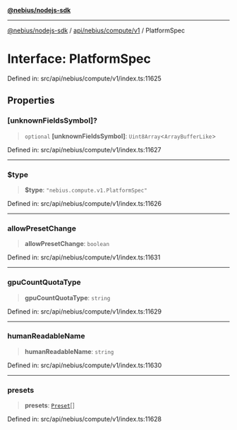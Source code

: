 [**@nebius/nodejs-sdk**](../../../../../README.md)

***

[@nebius/nodejs-sdk](../../../../../README.md) / [api/nebius/compute/v1](../README.md) / PlatformSpec

# Interface: PlatformSpec

Defined in: src/api/nebius/compute/v1/index.ts:11625

## Properties

### \[unknownFieldsSymbol\]?

> `optional` **\[unknownFieldsSymbol\]**: `Uint8Array`\<`ArrayBufferLike`\>

Defined in: src/api/nebius/compute/v1/index.ts:11627

***

### $type

> **$type**: `"nebius.compute.v1.PlatformSpec"`

Defined in: src/api/nebius/compute/v1/index.ts:11626

***

### allowPresetChange

> **allowPresetChange**: `boolean`

Defined in: src/api/nebius/compute/v1/index.ts:11631

***

### gpuCountQuotaType

> **gpuCountQuotaType**: `string`

Defined in: src/api/nebius/compute/v1/index.ts:11629

***

### humanReadableName

> **humanReadableName**: `string`

Defined in: src/api/nebius/compute/v1/index.ts:11630

***

### presets

> **presets**: [`Preset`](Preset.md)[]

Defined in: src/api/nebius/compute/v1/index.ts:11628
